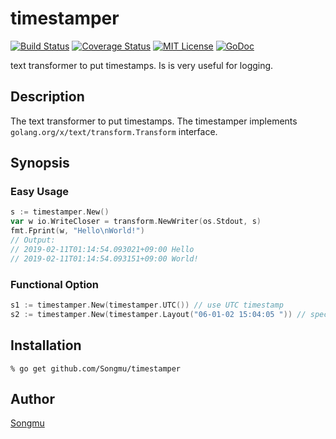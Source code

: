 timestamper
=======

[![Build Status](https://travis-ci.org/Songmu/timestamper.png?branch=master)][travis]
[![Coverage Status](https://coveralls.io/repos/Songmu/timestamper/badge.png?branch=master)][coveralls]
[![MIT License](http://img.shields.io/badge/license-MIT-blue.svg?style=flat-square)][license]
[![GoDoc](https://godoc.org/github.com/Songmu/timestamper?status.svg)][godoc]

[travis]: https://travis-ci.org/Songmu/timestamper
[coveralls]: https://coveralls.io/r/Songmu/timestamper?branch=master
[license]: https://github.com/Songmu/timestamper/blob/master/LICENSE
[godoc]: https://godoc.org/github.com/Songmu/timestamper

text transformer to put timestamps. Is is very useful for logging.

## Description

The text transformer to put timestamps. The timestamper implements
`golang.org/x/text/transform.Transform` interface.

## Synopsis

### Easy Usage

```Go
s := timestamper.New()
var w io.WriteCloser = transform.NewWriter(os.Stdout, s)
fmt.Fprint(w, "Hello\nWorld!")
// Output:
// 2019-02-11T01:14:54.093021+09:00 Hello
// 2019-02-11T01:14:54.093151+09:00 World!
```

### Functional Option

```Go
s1 := timestamper.New(timestamper.UTC()) // use UTC timestamp
s2 := timestamper.New(timestamper.Layout("06-01-02 15:04:05 ")) // specify custom layout
```

## Installation

    % go get github.com/Songmu/timestamper

## Author

[Songmu](https://github.com/Songmu)
